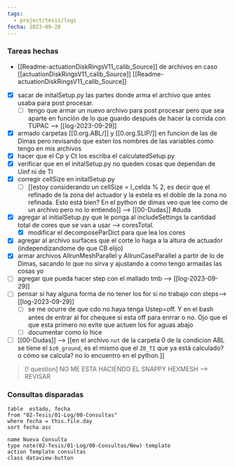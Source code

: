 ```yaml
---
tags:
  - project/tesis/logs
fecha: 2023-09-28
---
```



### Tareas hechas
* [[Readme-actuationDiskRingsV11_calib_Source]] de archivos en caso [[actuationDiskRingsV11_calib_Source]]
	[[Readme-actuationDiskRingsV11_calib_Source]]

- [x] sacar de initalSetup.py las partes donde arma el archivo que antes usaba para post procesar.
	- [ ] tengo que armar un nuevo archivo para post procesar pero que sea aparte en función de lo que guardo después de hacer la corrida con TUPAC --> [[log-2023-09-29]]
- [x] armado carpetas [[0.org.ABL/]] y [[0.org.SLIP/]] en funcion de las de Dimas pero revisando que esten los nombres de las variables como tengo en mis archivos
- [x] hacer que el Cp y Ct los escriba el calculatedSetup.py
- [x] verificar que en el initalSetup.py no queden cosas que dependan de Uinf ni de TI
- [x] corregir cellSize en initalSetup.py
	- [ ] [[estoy considerando un cellSize = l_celda % 2, es decir que el refinado de la zona del actuador y la estela es el doble de la zona no refinada. Esto está bien? En el python de dimas veo que lee como de un archivo pero no lo entiendo]] --> [[00-Dudas]] #duda
- [x] agregar al initialSetup.py que le ponga al includeSettings la cantidad total de cores que se van a usar --> coresTotal.
	- [x] modificar el decomposeParDict para que lea los cores
- [x] agregar al archivo surfaces que el corte lo haga a la altura de actuador (independizandome de que CB elijo)
- [x] armar archivos AllrunMeshParallel y AllrunCaseParallel a partir de lo de Dimas, sacando lo que no sirva y ajustando a como tengo armadas las cosas yo
- [ ] agregar que pueda hacer step con el mallado tmb --> [[log-2023-09-29]]
- [ ] pensar si hay alguna forma de no tener los for si no trabajo con steps--> [[log-2023-09-29]]
	- [ ] se me ocurre de que cdo no haya tenga Ustep=off. Y en el bash antes de entrar al for chequee si esta off para enrrar o no. Ojo que el que esta primero no evite que actuen los for aguas abajo
	- [ ] documentar como lo hice
- [ ] [[00-Dudas]] --> [[en el archivo `nut` de la carpeta 0 de la condicion ABL se tiene el `$z0_ground`, es el mismo que el `Z0_TI` que ya está calculado? o cómo se calcula? no lo encuentro en el python.]]

>[! question] NO ME ESTA HACIENDO EL SNAPPY HEXMESH --> REVISAR


### Consultas disparadas
 ```dataview
table  estado, fecha
from "02-Tesis/01-Log/00-Consultas"
where fecha = this.file.day
sort fecha asc
```
```button
name Nueva Consulta
type note(02-Tesis/01-Log/00-Consultas/New) template
action Template consultas
class dataview-button
```
